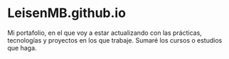 # LeisenMB.github.io
Mi portafolio, en el que voy a estar actualizando con las prácticas, tecnologías y proyectos en los que trabaje. Sumaré los cursos o estudios que haga.
